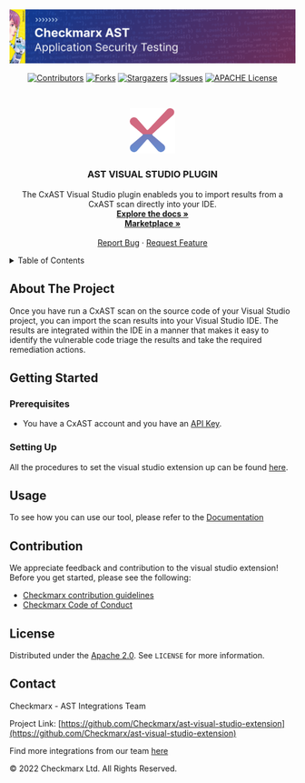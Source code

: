 <img src="https://raw.githubusercontent.com/Checkmarx/ci-cd-integrations/main/.images/banner.png">
<br />
<div align="center">

[![Contributors][contributors-shield]][contributors-url]
[![Forks][forks-shield]][forks-url]
[![Stargazers][stars-shield]][stars-url]
[![Issues][issues-shield]][issues-url]
[![APACHE License][license-shield]][license-url]

</div>
<br />

<p align="center">
  <a href="https://github.com/Checkmarx/ast-visual-studio-extension">
    <img src="https://raw.githubusercontent.com/Checkmarx/ci-cd-integrations/main/.images/logo.png" alt="Logo" width="80" height="80" />
  </a>

<h3 align="center">AST VISUAL STUDIO PLUGIN</h3>

<p align="center">
    The CxAST Visual Studio plugin enableds you to import results from a CxAST scan directly into your IDE.
    <br />
    <a href="https://checkmarx.atlassian.net/wiki/spaces/AST/pages/6336643630/CxAST+Visual+Studio+Plugin"><strong>Explore the docs »</strong></a>
    <br />
    <a href=""><strong>Marketplace »</strong></a>
    <br />
    <br />
    <a href="https://github.com/Checkmarx/ast-visual-studio-extension/issues/new">Report Bug</a>
    ·
    <a href="https://github.com/Checkmarx/ast-visual-studio-extension/issues/new">Request Feature</a>
  </p>
</p>



<!-- TABLE OF CONTENTS -->
<details>
  <summary>Table of Contents</summary>
  <ol>
    <li>
      <a href="#about-the-project">About The Project</a>
    </li>
    <li>
      <a href="#getting-started">Getting Started</a>
      <ul>
        <li><a href="#prerequisites">Prerequisites</a></li>
        <li><a href="#setting-up">Setting Up</a></li>
      </ul>
    </li>
    <li><a href="#usage">Usage</a></li>
    <li><a href="#contributing">Contributing</a></li>
    <li><a href="#license">License</a></li>
    <li><a href="#contact">Contact</a></li>
  </ol>
</details>



<!-- ABOUT THE PROJECT -->
## About The Project

Once you have run a CxAST scan on the source code of your Visual Studio project, you can import the scan results into your Visual Studio IDE. The results are integrated within the IDE in a manner that makes it easy to identify the vulnerable code triage the results and take the required remediation actions. 


<!-- GETTING STARTED -->
## Getting Started


### Prerequisites

- You have a CxAST account and you have an [API Key](https://checkmarx.atlassian.net/wiki/spaces/AST/pages/5859574017/Generating+an+API+Key).

### Setting Up


All the procedures to set the visual studio extension up can be found [here](https://checkmarx.atlassian.net/wiki/spaces/AST/pages/6058442786/Installing+the+CxAST+JetBrains+Plugin).



## Usage

To see how you can use our tool, please refer to the [Documentation](https://checkmarx.atlassian.net/wiki/spaces/AST/pages/6030557208/JetBrains)


## Contribution

We appreciate feedback and contribution to the visual studio extension! Before you get started, please see the following:

- [Checkmarx contribution guidelines](docs/contributing.md)
- [Checkmarx Code of Conduct](docs/code_of_conduct.md)

<!-- LICENSE -->
## License
Distributed under the [Apache 2.0](LICENSE). See `LICENSE` for more information.


<!-- CONTACT -->
## Contact

Checkmarx - AST Integrations Team

Project Link: [https://github.com/Checkmarx/ast-visual-studio-extension](https://github.com/Checkmarx/ast-visual-studio-extension)

Find more integrations from our team [here](https://github.com/Checkmarx/ci-cd-integrations#checkmarx-ast-integrations)


© 2022 Checkmarx Ltd. All Rights Reserved.

<!-- MARKDOWN LINKS & IMAGES -->
<!-- https://www.markdownguide.org/basic-syntax/#reference-style-links -->
[contributors-shield]: https://img.shields.io/github/contributors/Checkmarx/ast-visual-studio-extension.svg
[contributors-url]: https://github.com/Checkmarx/ast-visual-studio-extension/graphs/contributors
[forks-shield]: https://img.shields.io/github/forks/Checkmarx/ast-visual-studio-extension.svg
[forks-url]: https://github.com/Checkmarx/ast-visual-studio-extension/network/members
[stars-shield]: https://img.shields.io/github/stars/Checkmarx/ast-visual-studio-extension.svg
[stars-url]: https://github.com/Checkmarx/ast-visual-studio-extension/stargazers
[issues-shield]: https://img.shields.io/github/issues/Checkmarx/ast-visual-studio-extension.svg
[issues-url]: https://github.com/Checkmarx/ast-visual-studio-extension/issues
[license-shield]: https://img.shields.io/github/license/Checkmarx/ast-visual-studio-extension.svg
[license-url]: https://github.com/Checkmarx/ast-visual-studio-extension/blob/main/LICENSE
